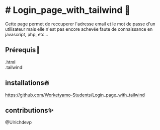 # # Login_page_with_tailwind 📝  
  Cette page permet de reccuperer l'adresse email et le mot de passe d'un utilisateur mais elle n'est pas encore achevée faute de connaissance en javascript, php, etc...
  ## Prérequis🚀  
  .html  
  .tailwind
  ## installations🔥  
  https://github.com/Worketyamo-Students/Login_page_with_tailwind
  ## contributions✨
  @Ulrichdevp  
